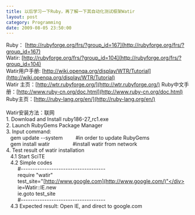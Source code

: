 ```yaml
---
title: 以后学习一下Ruby，再了解一下其自动化测试框架Watir
layout: post
category: Programming
date: 2009-08-05 23:50:00
---
```


<span id="ctl00_MainContentPlaceholder_ctl01_ctl00_lblEntry"><div id="msgcns!BACEB2FC84080415!428" class="bvMsg"> <div>Ruby： [http://rubyforge.org/frs/?group_id=167](http://rubyforge.org/frs/?group_id=167)</div> <div>Watir: [http://rubyforge.org/frs/?group_id=104](http://rubyforge.org/frs/?group_id=104)</div> <div>Watir用户手册: [http://wiki.openqa.org/display/WTR/Tutorial](http://wiki.openqa.org/display/WTR/Tutorial)</div> <div>
Watir 主页：[http://wtr.rubyforge.org/](http://wtr.rubyforge.org/)
Ruby中文手册：[http://www.ruby-cn.org/doc.html](http://www.ruby-cn.org/doc.html)
Ruby主页：[http://ruby-lang.org/en/](http://ruby-lang.org/en/)</div> <div>
&nbsp;</div> <div>Watir安装方法：联网</div> <div>1. Download and Install ruby186-27_rc1.exe</div> <div>2. Launch RubyGems Package Manager</div> <div>3. Input command:</div> <div>&nbsp;&nbsp; gem update --system&nbsp;&nbsp;&nbsp;&nbsp;&nbsp;&nbsp;&nbsp;&nbsp; #in order to update RubyGems</div> <div>&nbsp;&nbsp; gem install watir&nbsp;&nbsp;&nbsp;&nbsp;&nbsp;&nbsp;&nbsp;&nbsp;&nbsp;&nbsp;&nbsp;&nbsp;&nbsp;&nbsp;&nbsp; #install watir from network</div> <div>4. Test result of watir installation</div> <div>&nbsp;&nbsp; 4.1 Start SciTE</div> <div>&nbsp;&nbsp; 4.2 Simple&nbsp;codes</div> <div>&nbsp;&nbsp;&nbsp;&nbsp;&nbsp;&nbsp;&nbsp; #------------------------------------</div> <div>&nbsp;&nbsp;&nbsp;&nbsp;&nbsp;&nbsp;&nbsp; require "watir"</div> <div>&nbsp;&nbsp;&nbsp;&nbsp;&nbsp;&nbsp;&nbsp;&nbsp;test_site="[http://www.google.com](http://www.google.com/)"</div> <div>&nbsp;&nbsp;&nbsp;&nbsp;&nbsp;&nbsp;&nbsp; ie=Watir::IE.new</div> <div>&nbsp;&nbsp;&nbsp;&nbsp;&nbsp;&nbsp;&nbsp; ie.goto test_site</div> <div>&nbsp;&nbsp;&nbsp;&nbsp;&nbsp;&nbsp;&nbsp; #------------------------------------</div> <div>&nbsp;&nbsp; 4.3 Expected result: Open IE, and direct to google.com</div></div></span>
